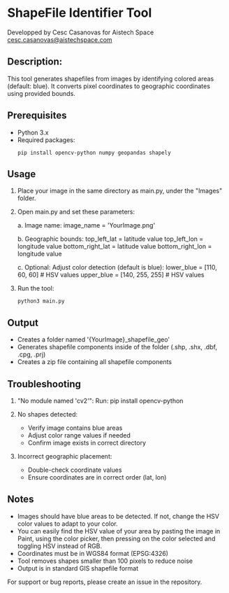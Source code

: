 ShapeFile Identifier Tool
========================

Developped by Cesc Casanovas for Aistech Space
cesc.casanovas@aistechspace.com

Description:
------------
This tool generates shapefiles from images by identifying colored areas (default: blue). It converts pixel coordinates to geographic coordinates using provided bounds.

Prerequisites
------------
- Python 3.x
- Required packages:
  ```
  pip install opencv-python numpy geopandas shapely
  ```

Usage
-----
1. Place your image in the same directory as main.py, under the "Images" folder.
2. Open main.py and set these parameters:

   a. Image name:
      image_name = 'YourImage.png'

   b. Geographic bounds:
      top_left_lat = latitude value
      top_left_lon = longitude value
      bottom_right_lat = latitude value
      bottom_right_lon = longitude value

   c. Optional: Adjust color detection (default is blue):
      lower_blue = [110, 60, 60]   # HSV values
      upper_blue = [140, 255, 255] # HSV values

3. Run the tool:
   ```
   python3 main.py
   ```

Output
------
- Creates a folder named '{YourImage}_shapefile_geo'
- Generates shapefile components inside of the folder (.shp, .shx, .dbf, .cpg, .prj)
- Creates a zip file containing all shapefile components

Troubleshooting
--------------
1. "No module named 'cv2'":
   Run: pip install opencv-python

2. No shapes detected:
   - Verify image contains blue areas
   - Adjust color range values if needed
   - Confirm image exists in correct directory

3. Incorrect geographic placement:
   - Double-check coordinate values
   - Ensure coordinates are in correct order (lat, lon)

Notes
-----
- Images should have blue areas to be detected. If not, change the HSV color values to adapt to your color. 
- You can easily find the HSV value of your area by pasting the image in Paint, using the color picker, then pressing on the color selected and toggling HSV instead of RGB. 
- Coordinates must be in WGS84 format (EPSG:4326)
- Tool removes shapes smaller than 100 pixels to reduce noise
- Output is in standard GIS shapefile format

For support or bug reports, please create an issue in the repository. 

